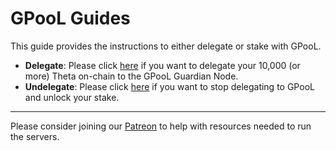 # GPooL Guides

This guide provides the instructions to either delegate or stake with GPooL.

- **Delegate**: Please click [here](./docs/DELEGATE.md) if you want to delegate your 10,000 (or more) Theta on-chain to the GPooL Guardian Node.
- **Undelegate**: Please click [here](./docs/WITHDRAW_DELEGATION.md) if you want to stop delegating to GPooL and unlock your stake.

---
Please consider joining our [Patreon](https://www.patreon.com/GPooL) to help with resources needed to run the servers.
